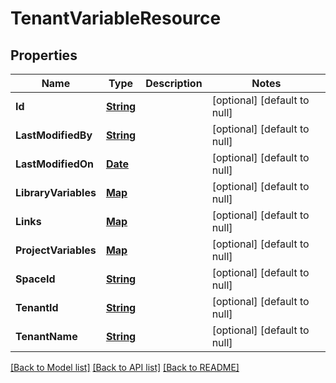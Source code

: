 # TenantVariableResource
## Properties

Name | Type | Description | Notes
------------ | ------------- | ------------- | -------------
**Id** | [**String**](string.md) |  | [optional] [default to null]
**LastModifiedBy** | [**String**](string.md) |  | [optional] [default to null]
**LastModifiedOn** | [**Date**](DateTime.md) |  | [optional] [default to null]
**LibraryVariables** | [**Map**](Library.md) |  | [optional] [default to null]
**Links** | [**Map**](string.md) |  | [optional] [default to null]
**ProjectVariables** | [**Map**](Project.md) |  | [optional] [default to null]
**SpaceId** | [**String**](string.md) |  | [optional] [default to null]
**TenantId** | [**String**](string.md) |  | [optional] [default to null]
**TenantName** | [**String**](string.md) |  | [optional] [default to null]

[[Back to Model list]](../README.md#documentation-for-models) [[Back to API list]](../README.md#documentation-for-api-endpoints) [[Back to README]](../README.md)

